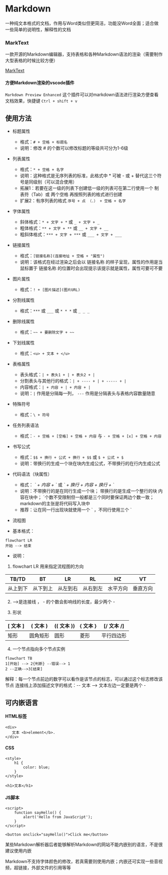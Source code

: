 # Markdown

  一种纯文本格式的文档，作用与Word类似但更简洁，功能没Word全面；适合做一些简单的说明性，解释性的文档

### MarkText

  一款开源的Markdown编辑器，支持表格和各种Markdown语法的渲染（需要制作大型表格的时候比较方便）

  [MarkText](https://www.marktext.cc/ "访问MarkText")

#### 方便Markdown渲染的vscode插件

  ` Markdown Preview Enhanced `
  这个插件可以对markdown语法进行渲染方便查看文档效果，快捷键 ` Ctrl + shift + v `


## 使用方法

* 标题属性
  
  + 格式：` # + 空格 + 标题名 `
  + 说明：修改 # 的个数可以修改标题的等级共可分为1-6级


* 列表属性
  
  + 格式：` * + 空格 + 名字 `
  + 说明：这种格式是无序列表的标准，此格式中 * 可被 - 或 + 替代这三个符号是同级别（可以混合使用）
  + 拓展1：若要在这一级的列表下创建低一级的列表可在第二行使用一个 制表符（Tab）或 两个空格 再按照列表的格式进行创建
  + 扩展2：有序列表的格式     ` 序号 + 点 （.） + 空格 + 名字 `


* 字体属性
  
  + 斜体格式：` * + 文字 + * ` 或 ` _ + 文字 + _ ` 
  + 粗体格式：` ** + 文字 + ** ` 或 ` __ + 文字 + __ `
  + 粗斜体格式：` *** + 文字 + *** ` 或 ` ___ + 文字 + ___ `


* 链接属性
  
  + 格式：` [链接名称](连接地址 + 空格 + "属性") `
  + 说明：该格式在经过渲染之后会以 链接名称 的样子呈现，属性的作用是当鼠标置于 链接名称 的位置时会出现提示该提示就是属性，属性可要可不要


* 图片属性
  
  + 格式：` ! + [图片描述](图片URL) `


* 分割线属性
  
  + 格式：` *** ` 或 ` ___ ` 或 ` * * * ` 或 ` _ _ _ ` 


* 删除线属性
  
  + 格式：` ~~ + 要删除文字 + ~~ `


* 下划线属性
  
  + 格式：` <u> + 文本 + </u> `


* 表格属性
  
  + 表头格式：` | + 表头1 + | + 表头2 + | `
  + 分割表头与其他行的格式：` | + ---- + | + ----- + | `
  + 内容格式：` | + 内容 + | + 内容 + |  `
  + 说明：` | ` 作用是分隔每一列， ` --- ` 作用是分隔表头与表格内容数量随意


* 特殊符号
  
  + 格式：` \ + 符号 `


* 任务列表语法
  
  + 格式：` - + 空格 + [空格] + 空格 + 内容 ` 与 ` - + 空格 + [x] + 空格 + 内容 `


* 书写公式
  
  + 格式：` $$ + 换行 + 公式 + 换行 + $$ ` 或 ` $ + 公式 + $ `
  + 说明：带换行的生成一个块在块内生成公式，不带换行的在行内生成公式


* 代码语法（块属性）
  
  + 格式： *\`  + 内容 +  \`*  或  *\` + 换行 + 内容 + 换行 + \`* 
  + 说明：不带换行的是在同行生成一个块； 带换行的是生成一个整行的块 内容在块中； `个数不受限制但一般都是三个同时要保证两边个数一致；markdown的主张是将代码写入块中
  + 推荐：让在同一行出现块就使用一个 \` ，不同行使用三个 \`


* 流程图
  
+ 基本格式：

```mermaid
flowchart LR
开始 --> 结束
```

+ 说明：
1. flowchart LR 用来指定流程图的方向
   
| TB/TD | BT   | LR   | RL   | HZ   | VT   |
| ----- | ---- | ---- | ---- | ---- | ---- |
| 从上到下  | 从下到上 | 从左到右 | 从右到左 | 水平方向 | 垂直方向 |

2. -->是连接线 ， - 的个数会影响线的长度，最少两个 -

3. 形状
   
| [ 文本 ] | ( 文本 ) | (( 文本 )) | { 文本 } | [/ 文本 /] |
| ------ | ------ | -------- | ------ | -------- |
| 矩形     | 圆角矩形   | 圆形       | 菱形     | 平行四边形    |

4. 一个节点指向多个节点实例

```mermaid
flowchart TB
1[开始] --> 2{判断} --错误--> 1
2 --正确-->3[结束]
```

解释：每一个节点前边的数字可以看作是该节点的标志，可以通过这个标志修改该节点
连接线上添加描述文字的格式：-- 文本 -->    文本左边一定要是两个 -

## 可内嵌语言

#### HTML标签

```
<div>
   文本 <b>element</b>.
</div>
```

#### CSS

```
<style>
    h1 {
        color: blue;
    }
</style>

<h1>文本</h1>
```

#### JS脚本

```
<script>
    function sayHello() {
        alert('Hello from JavaScript');
    }
</script>

<button οnclick="sayHello()">Click me</button>
```

某些Markdown解析器后者能够解析Markdown的网站不能内嵌别的语言，不是很建议使用内嵌

Markdown不支持字体颜色的修改，若真需要则使用内嵌；内嵌还可实现一些音视频，超链接，外部文件的引用等等

